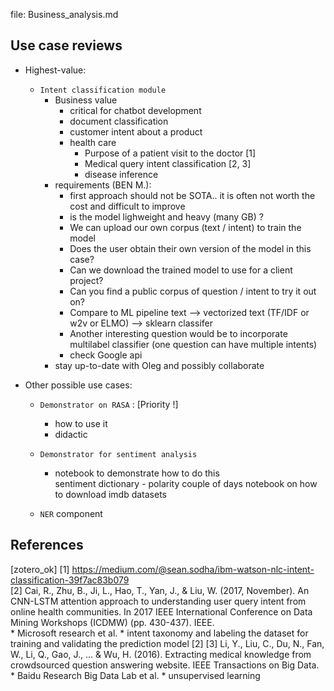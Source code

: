 file: Business_analysis.md


## Use case reviews

* Highest-value:

	* `Intent classification module` 
		* Business value
			* critical for chatbot development  
			* document classification  
			* customer intent about a product  
			* health care 
				* Purpose of a patient visit to the doctor [1]
				* Medical query intent classification [2, 3]				
				* disease inference 
		* requirements (BEN M.):  
			* first approach should not be SOTA.. it is often not worth the cost and difficult to improve
			* is the model lighweight and heavy (many GB) ?  
			* We can upload our own corpus (text / intent) to train the model
			* Does the user obtain their own version of the model in this case?
			* Can we download the trained model to use for a client project?
			* Can you find a public corpus of question / intent to try it out on?
			* Compare to ML pipeline text --> vectorized text (TF/IDF or w2v or ELMO) --> sklearn classifer
			* Another interesting question would be to incorporate multilabel classifier (one question can have multiple intents)
			* check Google api
		* stay up-to-date with Oleg and possibly collaborate  

* Other possible use cases:

	* `Demonstrator on RASA` : [Priority !]
		* how to use it 
		* didactic

	* `Demonstrator for sentiment analysis` 
		* notebook to demonstrate how to do this   
		sentiment dictionary - polarity  couple of days
		notebook on how to download imdb datasets 

	* `NER` component


## References

[zotero_ok]
[1] https://medium.com/@sean.sodha/ibm-watson-nlc-intent-classification-39f7ac83b079  
[2] Cai, R., Zhu, B., Ji, L., Hao, T., Yan, J., & Liu, W. (2017, November). An CNN-LSTM attention approach to understanding user query intent from online health communities. In 2017 IEEE International Conference on Data Mining Workshops (ICDMW) (pp. 430-437). IEEE.  
	* Microsoft research et al.
	* intent taxonomy and labeling the dataset for training and validating the prediction model [2]
[3] Li, Y., Liu, C., Du, N., Fan, W., Li, Q., Gao, J., ... & Wu, H. (2016). Extracting medical knowledge from crowdsourced question answering website. IEEE Transactions on Big Data.
	* Baidu Research Big Data Lab et al. 
	* unsupervised learning 